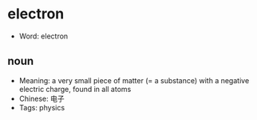 # electron

- Word: electron

## noun

- Meaning: a very small piece of matter (= a substance) with a negative electric charge, found in all atoms
- Chinese: 电子
- Tags: physics

